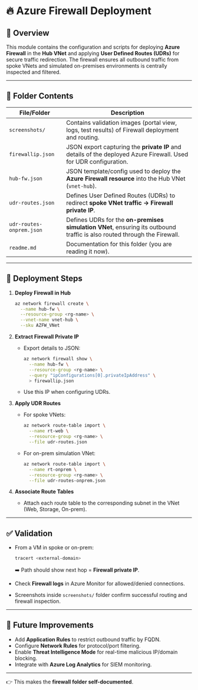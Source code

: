 
# 🔥 Azure Firewall Deployment

## 📌 Overview

This module contains the configuration and scripts for deploying **Azure Firewall** in the **Hub VNet** and applying **User Defined Routes (UDRs)** for secure traffic redirection. The firewall ensures all outbound traffic from spoke VNets and simulated on-premises environments is centrally inspected and filtered.

---

## 📂 Folder Contents

| File/Folder              | Description                                                                                                              |
| ------------------------ | ------------------------------------------------------------------------------------------------------------------------ |
| `screenshots/`           | Contains validation images (portal view, logs, test results) of Firewall deployment and routing.                         |
| `firewallip.json`        | JSON export capturing the **private IP** and details of the deployed Azure Firewall. Used for UDR configuration.         |
| `hub-fw.json`            | JSON template/config used to deploy the **Azure Firewall resource** into the Hub VNet (`vnet-hub`).                      |
| `udr-routes.json`        | Defines User Defined Routes (UDRs) to redirect **spoke VNet traffic → Firewall private IP**.                             |
| `udr-routes-onprem.json` | Defines UDRs for the **on-premises simulation VNet**, ensuring its outbound traffic is also routed through the Firewall. |
| `readme.md`              | Documentation for this folder (you are reading it now).                                                                  |

---

## 🚀 Deployment Steps

1. **Deploy Firewall in Hub**

   ```bash
   az network firewall create \
     --name hub-fw \
     --resource-group <rg-name> \
     --vnet-name vnet-hub \
     --sku AZFW_VNet
   ```

2. **Extract Firewall Private IP**

   * Export details to JSON:

     ```bash
     az network firewall show \
       --name hub-fw \
       --resource-group <rg-name> \
       --query "ipConfigurations[0].privateIpAddress" \
       > firewallip.json
     ```
   * Use this IP when configuring UDRs.

3. **Apply UDR Routes**

   * For spoke VNets:

     ```bash
     az network route-table import \
       --name rt-web \
       --resource-group <rg-name> \
       --file udr-routes.json
     ```
   * For on-prem simulation VNet:

     ```bash
     az network route-table import \
       --name rt-onprem \
       --resource-group <rg-name> \
       --file udr-routes-onprem.json
     ```

4. **Associate Route Tables**

   * Attach each route table to the corresponding subnet in the VNet (Web, Storage, On-prem).

---

## ✅ Validation

* From a VM in spoke or on-prem:

  ```bash
  tracert <external-domain>
  ```

  ➡️ Path should show next hop = **Firewall private IP**.

* Check **Firewall logs** in Azure Monitor for allowed/denied connections.

* Screenshots inside `screenshots/` folder confirm successful routing and firewall inspection.

---

## 🌱 Future Improvements

* Add **Application Rules** to restrict outbound traffic by FQDN.
* Configure **Network Rules** for protocol/port filtering.
* Enable **Threat Intelligence Mode** for real-time malicious IP/domain blocking.
* Integrate with **Azure Log Analytics** for SIEM monitoring.

---

👉 This makes the **firewall folder self-documented**.
